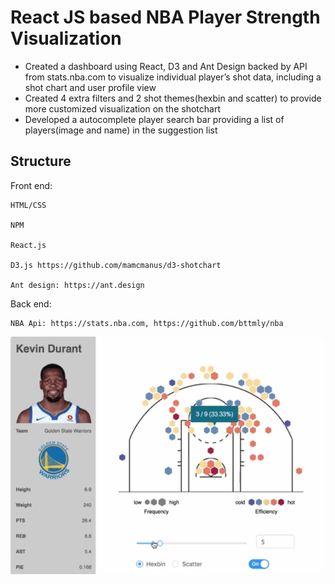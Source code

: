 # React JS based NBA Player Strength Visualization 
* Created a dashboard using React, D3 and Ant Design backed by API from stats.nba.com to visualize individual player’s shot data, including a shot chart and user profile view
* Created 4 extra filters and 2 shot themes(hexbin and scatter) to provide more customized visualization on the shotchart
* Developed a autocomplete player search bar providing a list of players(image and name) in the suggestion list


Structure
-----------
Front end: 

    HTML/CSS
  
    NPM
  
    React.js
  
    D3.js https://github.com/mamcmanus/d3-shotchart
  
    Ant design: https://ant.design

Back end:

    NBA Api: https://stats.nba.com, https://github.com/bttmly/nba
    
<p align="center">
<img src="/images/nba1.gif" height="380" width="520"/>
</p>

